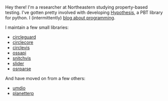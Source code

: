 Hey there! I'm a researcher at Northeastern studying property-based testing. I've gotten pretty involved with developing [Hypothesis](https://github.com/hypothesisWorks/hypothesis/), a PBT library for python. I (intermittently) [blog about programming](https://tybug.github.io/).

I maintain a few small libraries:

* [circleguard](https://github.com/circleguard/circleguard)
* [circlecore](https://github.com/circleguard/circlecore)
* [circlevis](https://github.com/circleguard/circlevis)
* [ossapi](https://github.com/circleguard/ossapi)
* [snitchvis](https://github.com/tybug/snitchvis)
* [slider](https://github.com/llllllllll/slider)
* [osrparse](https://github.com/kszlim/osu-replay-parser)

And have moved on from a few others:
* [umdio](https://github.com/umdio/umdio)
* [planetterp](https://github.com/planetterp/planetterp)


